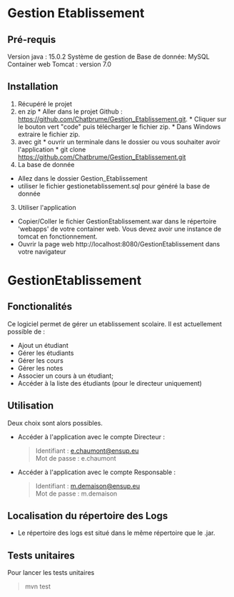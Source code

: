 # Gestion Etablissement

## Pré-requis
Version java : 15.0.2
Système de gestion de Base de donnée: MySQL
Container web Tomcat : version 7.0

## Installation

1. Récupéré le projet
  1. en zip
    * Aller dans le projet Github : https://github.com/Chatbrume/Gestion_Etablissement.git.
    * Cliquer sur le bouton vert "code" puis télécharger le fichier zip.
    * Dans Windows extraire le fichier zip.
  2. avec git
    * ouvrir un terminale dans le dossier ou vous souhaiter avoir l'application
    * git clone https://github.com/Chatbrume/Gestion_Etablissement.git
2. La base de donnée
  * Allez dans le dossier Gestion_Etablissement
  * utiliser le fichier gestionetablissement.sql pour généré la base de donnée
3. Utiliser l'application
  * Copier/Coller le fichier GestionEtablissement.war dans le répertoire 'webapps' de votre container web. Vous devez avoir une instance de tomcat en fonctionnement.
  * Ouvrir la page web http://localhost:8080/GestionEtablissement dans votre navigateur

# GestionEtablissement

## Fonctionalités

Ce logiciel permet de gérer un etablissement scolaire.
Il est actuellement possible de :
* Ajout un étudiant
* Gérer les étudiants
* Gérer les cours
* Gérer les notes
* Associer un cours à un étudiant;
* Accéder à la liste des étudiants (pour le directeur uniquement)

## Utilisation

Deux choix sont alors possibles.

* Accéder à l'application avec le compte Directeur :

  > Identifiant : e.chaumont@ensup.eu
  >  <br/>Mot de passe : e.chaumont

* Accéder à l'application avec le compte Responsable :

  > Identifiant : m.demaison@ensup.eu
  >  <br/>Mot de passe : m.demaison

## Localisation du répertoire des Logs

* Le répertoire des logs est situé dans le même répertoire que le .jar.
    
## Tests unitaires
Pour lancer les tests unitaires
> mvn test
